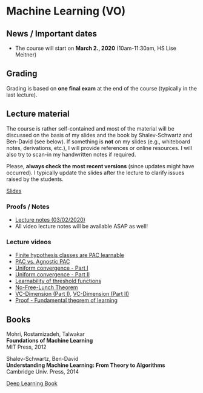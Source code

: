 # Machine Learning (VO)

## News / Important dates

- The course will start on **March 2., 2020** (10am-11:30am, HS Lise Meitner)

## Grading

Grading is based on **one final exam** at the end of the course (typically in the last lecture).

## Lecture material

The course is rather self-contained and most of the material will be discussed on the basis of
my slides and the book by Shalev-Schwartz and Ben-David (see below). If something is **not** on
my slides (e.g., whiteboard notes, derivations, etc.), I will provide references or online
resources. I will also try to scan-in my handwritten notes if required.

Please, **always check the most recent versions** (since updates might have occurred).
I typically update the slides after the lecture to clarify issues raised by the students.

[Slides](ml.pdf)

### Proofs / Notes

- [Lecture notes (03/02/2020)](Lecture_Notes_03022020.pdf)
- All video lecture notes will be available ASAP as well!

### Lecture videos

- [Finite hypothesis classes are PAC learnable](https://drive.google.com/open?id=1J-uuW35JamGg9STllAe3N3kN4GBuZMBy)
- [PAC vs. Agnostic PAC](https://drive.google.com/open?id=1JxIMEBxl8tk88CwFsWzOaEZyVhOq2Qv2)
- [Uniform convergence - Part I](https://drive.google.com/open?id=10qH-5pfBkoaAUfixv2XKgY27ECJdFa2_)
- [Uniform convergence - Part II](https://drive.google.com/open?id=1mbT12wu0N7m3FE4ub96H7OabBHGfefT-)
- [Learnability of threshold functions](https://drive.google.com/open?id=16KsAmhwzpAfam-JdEL7yfiY6FZfWFHF4)
- [No-Free-Lunch Theorem](https://drive.google.com/open?id=17z77gOSnLstBuxwUrdriw3PgAahN17Ti)
- [VC-Dimension (Part I)](https://drive.google.com/open?id=1OgPgFcirW5VzJ4Ix_lHJfIKWzl73Z7-V), [VC-Dimension (Part II)](https://drive.google.com/open?id=1JFJawqvijPrP8Kv7xnmo0VvPoC78-FVi)
- [Proof - Fundamental theorem of learning](https://drive.google.com/open?id=1kN9C8lVz44o_1DqsX7Dbv_T2mW9exxhi)

## Books

Mohri, Rostamizadeh, Talwakar<br>
**Foundations of Machine Learning**<br>
MIT Press, 2012

Shalev-Schwartz, Ben-David<br>
**Understanding Machine Learning: From Theory to Algorithms**<br>
Cambridge Univ. Press, 2014

[Deep Learning Book](http://www.deeplearningbook.org/)
